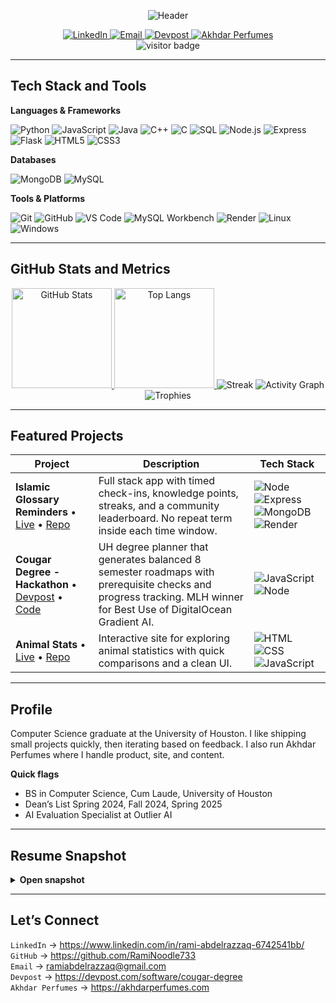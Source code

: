 <!--
Rami Abdelrazzaq - GitHub Profile README
Theme: Custom Rami Theme 733
-->

<div align="center">

  <!-- Static header banner -->
  <img
    src="https://capsule-render.vercel.app/api?type=wave&color=0A9469&height=180&section=header&text=Rami%20Abdelrazzaq&fontSize=40&fontColor=ffffff&desc=Software%20Engineer%20|%20AI%20Evaluator%20|%20Founder&descAlign=50&descAlignY=70"
    alt="Header"
  />

  <!-- Quick badges -->
  <a href="https://www.linkedin.com/in/rami-abdelrazzaq-6742541bb/">
    <img alt="LinkedIn" src="https://img.shields.io/badge/LinkedIn-0A66C2?logo=linkedin&logoColor=white" />
  </a>
  <a href="mailto:ramiabdelrazzaq@gmail.com">
    <img alt="Email" src="https://img.shields.io/badge/Email-ramiabdelrazzaq%40gmail.com-555" />
  </a>
  <a href="https://devpost.com/software/cougar-degree">
    <img alt="Devpost" src="https://img.shields.io/badge/Devpost-003E54?logo=devpost&logoColor=white" />
  </a>
  <a href="https://akhdarperfumes.com">
    <img alt="Akhdar Perfumes" src="https://img.shields.io/badge/Akhdar%20Perfumes-065C1B?logo=shopify&logoColor=white" />
  </a>

  <br />
  <img src="https://komarev.com/ghpvc/?username=RamiNoodle733&label=VISITOR%20LOG&style=flat&color=00ff88" alt="visitor badge" />

</div>

---

## Tech Stack and Tools

**Languages & Frameworks**

![Python](https://img.shields.io/badge/Python-3776AB?logo=python&logoColor=white)
![JavaScript](https://img.shields.io/badge/JavaScript-F7DF1E?logo=javascript&logoColor=000)
![Java](https://img.shields.io/badge/Java-007396?logo=openjdk&logoColor=white)
![C++](https://img.shields.io/badge/C++-00599C?logo=cplusplus&logoColor=white)
![C](https://img.shields.io/badge/C-A8B9CC?logo=c&logoColor=000)
![SQL](https://img.shields.io/badge/SQL-025E8C)
![Node.js](https://img.shields.io/badge/Node.js-339933?logo=node.js&logoColor=white)
![Express](https://img.shields.io/badge/Express-000000?logo=express&logoColor=white)
![Flask](https://img.shields.io/badge/Flask-000000?logo=flask&logoColor=white)
![HTML5](https://img.shields.io/badge/HTML5-E34F26?logo=html5&logoColor=white)
![CSS3](https://img.shields.io/badge/CSS3-1572B6?logo=css3&logoColor=white)

**Databases**

![MongoDB](https://img.shields.io/badge/MongoDB-47A248?logo=mongodb&logoColor=white)
![MySQL](https://img.shields.io/badge/MySQL-4479A1?logo=mysql&logoColor=white)

**Tools & Platforms**

![Git](https://img.shields.io/badge/Git-F05032?logo=git&logoColor=white)
![GitHub](https://img.shields.io/badge/GitHub-181717?logo=github&logoColor=white)
![VS Code](https://img.shields.io/badge/VS%20Code-007ACC?logo=visualstudiocode&logoColor=white)
![MySQL Workbench](https://img.shields.io/badge/MySQL%20Workbench-4479A1?logo=mysql&logoColor=white)
![Render](https://img.shields.io/badge/Render-000000?logo=render&logoColor=white)
![Linux](https://img.shields.io/badge/Linux-FCC624?logo=linux&logoColor=000)
![Windows](https://img.shields.io/badge/Windows-0078D6?logo=windows&logoColor=white)

---

## GitHub Stats and Metrics

<div align="center">

<a href="https://github.com/RamiNoodle733">
  <img alt="GitHub Stats" height="160" src="https://github-readme-stats.vercel.app/api?username=RamiNoodle733&show_icons=true&count_private=true&theme=merko&include_all_commits=true" />
</a>
<a href="https://github.com/RamiNoodle733">
  <img alt="Top Langs" height="160" src="https://github-readme-stats.vercel.app/api/top-langs/?username=RamiNoodle733&layout=compact&theme=merko&langs_count=8" />
</a>

<img alt="Streak" src="https://streak-stats.demolab.com?user=RamiNoodle733&theme=merko&hide_border=false" />

<!-- Activity graph -->
<img alt="Activity Graph" src="https://github-readme-activity-graph.vercel.app/graph?username=RamiNoodle733&theme=github-compact&radius=8&area=true" />

<!-- Trophies -->
<img alt="Trophies" src="https://github-profile-trophy.vercel.app/?username=RamiNoodle733&theme=matrix&no-bg=true&no-frame=true&margin-w=12" />

</div>

---

## Featured Projects

| Project | Description | Tech Stack |
|---|---|---|
| **Islamic Glossary Reminders**  • [Live](https://islamic-glossary-reminders.onrender.com) • [Repo](https://github.com/RamiNoodle733/Islamic-Glossary-Reminders) | Full stack app with timed check-ins, knowledge points, streaks, and a community leaderboard. No repeat term inside each time window. | ![Node](https://img.shields.io/badge/Node.js-339933?logo=node.js&logoColor=white) ![Express](https://img.shields.io/badge/Express-000000?logo=express&logoColor=white) ![MongoDB](https://img.shields.io/badge/MongoDB-47A248?logo=mongodb&logoColor=white) ![Render](https://img.shields.io/badge/Render-000000?logo=render&logoColor=white) |
| **Cougar Degree - Hackathon**  • [Devpost](https://devpost.com/software/cougar-degree) • [Code](https://github.com/mvmonr0e/cougardegree) | UH degree planner that generates balanced 8 semester roadmaps with prerequisite checks and progress tracking. MLH winner for Best Use of DigitalOcean Gradient AI. | ![JavaScript](https://img.shields.io/badge/JavaScript-F7DF1E?logo=javascript&logoColor=000) ![Node](https://img.shields.io/badge/Node.js-339933?logo=node.js&logoColor=white) |
| **Animal Stats**  • [Live](https://raminoodle733.github.io/animal-stats/) • [Repo](https://github.com/RamiNoodle733/animal-stats) | Interactive site for exploring animal statistics with quick comparisons and a clean UI. | ![HTML](https://img.shields.io/badge/HTML5-E34F26?logo=html5&logoColor=white) ![CSS](https://img.shields.io/badge/CSS3-1572B6?logo=css3&logoColor=white) ![JavaScript](https://img.shields.io/badge/JavaScript-F7DF1E?logo=javascript&logoColor=000) |

---

## Profile

Computer Science graduate at the University of Houston. I like shipping small projects quickly, then iterating based on feedback. I also run Akhdar Perfumes where I handle product, site, and content.

**Quick flags**
- BS in Computer Science, Cum Laude, University of Houston  
- Dean’s List Spring 2024, Fall 2024, Spring 2025  
- AI Evaluation Specialist at Outlier AI

---

## Resume Snapshot

<details>
<summary><b>Open snapshot</b></summary>

**Education**
- University of Houston - BS in Computer Science, May 2025  
- Cum Laude  
- Dean’s List Spring 2024, Fall 2024, Spring 2025

**Experience**
- AI Evaluation Specialist, Outlier AI - Nov 2024 to Present  
  Trained and refined AI coding models through code assessments, debugging tasks, and optimizations.
- Software Developer, Boston Scientific Cardio Vision - Jan 2025 to May 2025  
  Backend data ops for large ECG sets, vector visualizations, testing for accuracy and reliability.
- Coding Instructor, Coder Kids - Aug 2024 to Jan 2025  
  Taught Scratch and Python to two age groups and guided project completion.

**Selected Projects**
- Cougar Degree - MLH Best Use of DigitalOcean Gradient AI winner  
  Two engines: Gemini 2.5 Flash and a DigitalOcean Gradient AI agent exposed via REST API with Bearer auth.  
  Difficulty aware scheduling using CougarGrades distributions and dependency resolution.
- Full Stack Glossary Reminders Web App  
  JWT auth, REST APIs, MongoDB persistence, streaks, leaderboard, time based check-ins.

**Skills**
- Languages and frameworks: Python, JavaScript, Java, C++, C, SQL, HTML, CSS, Flask, Node.js, Express, MongoDB  
- Tools: Git, GitHub, VS Code, MySQL Workbench, Render  
- Areas: AI and ML, Data Analysis, Linux, Windows
</details>

---

## Let’s Connect

`LinkedIn` → https://www.linkedin.com/in/rami-abdelrazzaq-6742541bb/  
`GitHub` → https://github.com/RamiNoodle733  
`Email` → ramiabdelrazzaq@gmail.com  
`Devpost` → https://devpost.com/software/cougar-degree  
`Akhdar Perfumes` → https://akhdarperfumes.com
